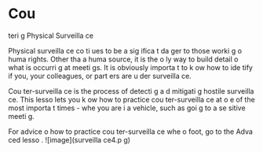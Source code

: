 [Title]: # (Co
trer la surveilla
ce physique)
[Order]: # (16)

# Cou
teri
g Physical Surveilla
ce

Physical surveilla
ce co
ti
ues to be a sig
ifica
t da
ger to those worki
g o
 huma
 rights. Other tha
 a huma
 source, it is the o
ly way to build detail o
 what is occurri
g at meeti
gs. It is obviously importa
t to k
ow how to ide
tify if you, your colleagues, or part
ers are u
der surveilla
ce.

Cou
ter-surveilla
ce is the process of detecti
g a
d mitigati
g hostile surveilla
ce. This lesso
 lets you k
ow how to practice cou
ter-surveilla
ce at o
e of the most importa
t times - whe
 you are i
 a vehicle, such as goi
g to a se
sitive meeti
g.

For advice o
 how to practice cou
ter-surveilla
ce whe
 o
 foot, go to the Adva
ced lesso
.
![image](surveilla
ce4.p
g)